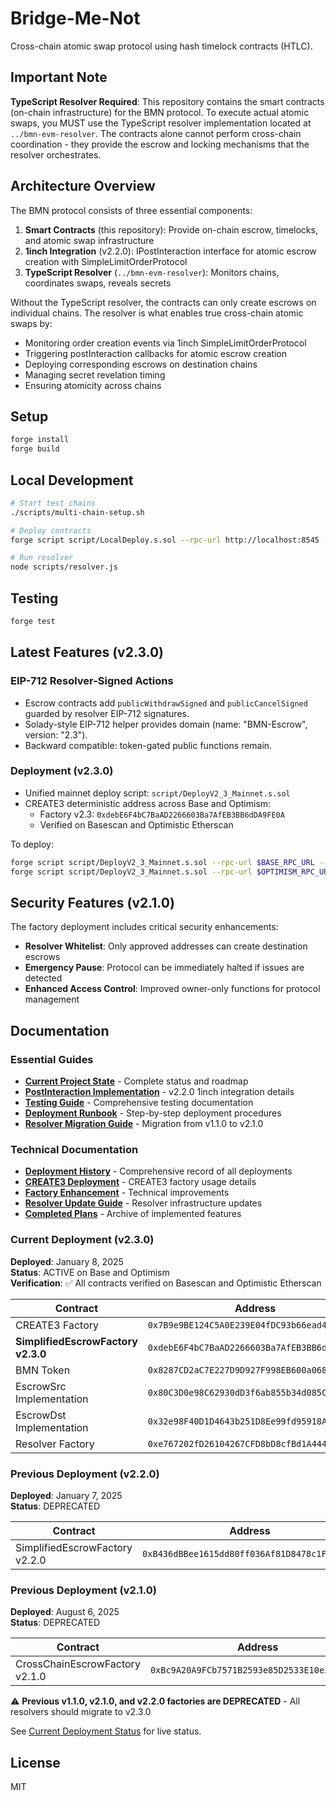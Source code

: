 # Bridge-Me-Not

Cross-chain atomic swap protocol using hash timelock contracts (HTLC).

## Important Note

**TypeScript Resolver Required**: This repository contains the smart contracts (on-chain infrastructure) for the BMN protocol. To execute actual atomic swaps, you MUST use the TypeScript resolver implementation located at `../bmn-evm-resolver`. The contracts alone cannot perform cross-chain coordination - they provide the escrow and locking mechanisms that the resolver orchestrates.

## Architecture Overview

The BMN protocol consists of three essential components:
1. **Smart Contracts** (this repository): Provide on-chain escrow, timelocks, and atomic swap infrastructure
2. **1inch Integration** (v2.2.0): IPostInteraction interface for atomic escrow creation with SimpleLimitOrderProtocol
3. **TypeScript Resolver** (`../bmn-evm-resolver`): Monitors chains, coordinates swaps, reveals secrets

Without the TypeScript resolver, the contracts can only create escrows on individual chains. The resolver is what enables true cross-chain atomic swaps by:
- Monitoring order creation events via 1inch SimpleLimitOrderProtocol
- Triggering postInteraction callbacks for atomic escrow creation
- Deploying corresponding escrows on destination chains
- Managing secret revelation timing
- Ensuring atomicity across chains

## Setup

```bash
forge install
forge build
```

## Local Development

```bash
# Start test chains
./scripts/multi-chain-setup.sh

# Deploy contracts
forge script script/LocalDeploy.s.sol --rpc-url http://localhost:8545 --broadcast

# Run resolver
node scripts/resolver.js
```

## Testing

```bash
forge test
```

## Latest Features (v2.3.0)

### EIP-712 Resolver-Signed Actions
- Escrow contracts add `publicWithdrawSigned` and `publicCancelSigned` guarded by resolver EIP-712 signatures.
- Solady-style EIP-712 helper provides domain (name: "BMN-Escrow", version: "2.3").
- Backward compatible: token-gated public functions remain.

### Deployment (v2.3.0)
- Unified mainnet deploy script: `script/DeployV2_3_Mainnet.s.sol`
- CREATE3 deterministic address across Base and Optimism:
  - Factory v2.3: `0xdebE6F4bC7BaAD2266603Ba7AfEB3BB6dDA9FE0A`
  - Verified on Basescan and Optimistic Etherscan
  
To deploy:
```bash
forge script script/DeployV2_3_Mainnet.s.sol --rpc-url $BASE_RPC_URL --broadcast --verify --slow
forge script script/DeployV2_3_Mainnet.s.sol --rpc-url $OPTIMISM_RPC_URL --broadcast --verify --slow
```

## Security Features (v2.1.0)

The factory deployment includes critical security enhancements:

- **Resolver Whitelist**: Only approved addresses can create destination escrows
- **Emergency Pause**: Protocol can be immediately halted if issues are detected
- **Enhanced Access Control**: Improved owner-only functions for protocol management

## Documentation

### Essential Guides

- **[Current Project State](docs/CURRENT_STATE.md)** - Complete status and roadmap
- **[PostInteraction Implementation](docs/POSTINTERACTION_IMPLEMENTATION.md)** - v2.2.0 1inch integration details
- **[Testing Guide](TESTING.md)** - Comprehensive testing documentation
- **[Deployment Runbook](DEPLOYMENT_RUNBOOK.md)** - Step-by-step deployment procedures
- **[Resolver Migration Guide](RESOLVER_MIGRATION_GUIDE.md)** - Migration from v1.1.0 to v2.1.0

### Technical Documentation

- **[Deployment History](docs/DEPLOYMENT_HISTORY.md)** - Comprehensive record of all deployments
- **[CREATE3 Deployment](docs/CREATE3-DEPLOYMENT-SUMMARY.md)** - CREATE3 factory usage details
- **[Factory Enhancement](docs/FACTORY_EVENT_ENHANCEMENT.md)** - Technical improvements
- **[Resolver Update Guide](docs/RESOLVER_UPDATE_GUIDE.md)** - Resolver infrastructure updates
- **[Completed Plans](docs/completed/)** - Archive of implemented features

### Current Deployment (v2.3.0)

**Deployed**: January 8, 2025  
**Status**: ACTIVE on Base and Optimism  
**Verification**: ✅ All contracts verified on Basescan and Optimistic Etherscan

| Contract | Address | Networks | Status |
|----------|---------|----------|--------|
| CREATE3 Factory | `0x7B9e9BE124C5A0E239E04fDC93b66ead4e8C669d` | All | ✅ |
| **SimplifiedEscrowFactory v2.3.0** | `0xdebE6F4bC7BaAD2266603Ba7AfEB3BB6dDA9FE0A` | Base, Optimism | ✅ |
| BMN Token | `0x8287CD2aC7E227D9D927F998EB600a0683a832A1` | All | ✅ |
| EscrowSrc Implementation | `0x80C3D0e98C62930dD3f6ab855b34d085Ca9aDf59` | Base, Optimism | ✅ |
| EscrowDst Implementation | `0x32e98F40D1D4643b251D8Ee99fd95918A3A8b306` | Base, Optimism | ✅ |
| Resolver Factory | `0xe767202fD26104267CFD8bD8cfBd1A44450DC343` | All | ✅ |

### Previous Deployment (v2.2.0)

**Deployed**: January 7, 2025  
**Status**: DEPRECATED

| Contract | Address | Networks |
|----------|---------|----------|
| SimplifiedEscrowFactory v2.2.0 | `0xB436dBBee1615dd80ff036Af81D8478c1FF1Eb68` | Base, Optimism |

### Previous Deployment (v2.1.0)

**Deployed**: August 6, 2025  
**Status**: DEPRECATED

| Contract | Address | Networks |
|----------|---------|----------|
| CrossChainEscrowFactory v2.1.0 | `0xBc9A20A9FCb7571B2593e85D2533E10e3e9dC61A` | Base, Optimism |

⚠️ **Previous v1.1.0, v2.1.0, and v2.2.0 factories are DEPRECATED** - All resolvers should migrate to v2.3.0

See [Current Deployment Status](deployments/current/MAINNET-STATUS.md) for live status.

## License

MIT
